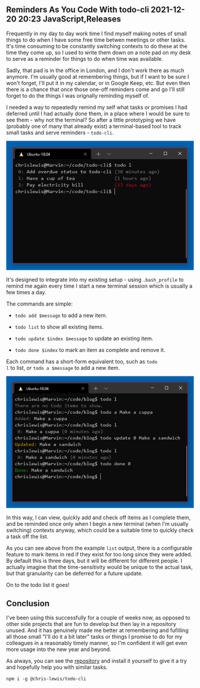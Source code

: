 Reminders As You Code With todo-cli
2021-12-20 20:23
JavaScript,Releases
---

Frequently in my day to day work time I find myself making notes of small things
to do when I have some free time betwen meetings or other tasks. It's time
consuming to be constantly switching contexts to do these at the time they come
up, so I used to write them down on a note pad on my desk to serve as a reminder
for things to do when time was available.

Sadly, that pad is in the office in London, and I don't work there as much
anymore. I'm usually good at remembering things, but if I want to be sure I
won't forget, I'll put it in my calendar, or in Google Keep, etc. But even then
there is a chance that once those one-off reminders come and go I'll still
forget to do the things I was orignally reminding myself of.

I needed a way to repeatedly remind my self what tasks or promises I had
deferred until I had actually done them, in a place where I would be sure to
see them - why not the terminal? So after a little prototyping we have
(probably one of many that already exist) a terminal-based tool to track small
tasks and serve reminders - <code>todo-cli</code>.

![](assets/media/2021/12/cli.png)

It's designed to integrate into my existing setup - using
<code>.bash_profile</code> to remind me again every time I start a new terminal
session which is usually a few times a day.

The commands are simple: 

- <code>todo add $message</code> to add a new item.

- <code>todo list</code> to show all existing items.

- <code>todo update $index $message</code> to update an existing item.

- <code>todo done $index</code> to mark an item as complete and remove it.

Each command has a short-form equivalent too, such as <code>todo l</code> to
list, or <code>todo a $message</code> to add a new item.

![](assets/media/2021/12/cli-items.png)

In this way, I can view, quickly add and check off items as I complete them,
and be reminded once only when I begin a new terminal (when I'm usually
switching) contexts anyway, which could be a suitable time to quickly check
a task off the list.

As you can see above from the example <code>list</code> output, there is a
configurable feature to mark items in red if they exist for too long since they
were added. By default this is three days, but it will be different for
different people. I actually imagine that the time-sensitivity would be unique
to the actual task, but that granularity can be deferred for a future update.

On to the todo list it goes!

## Conclusion

I've been using this successfully for a couple of weeks now, as opposed to other
side projects that are fun to develop but then lay in a repository unused. And
it has genuinely made me better at remembering and fufilling all those small
"I'll do it a bit later" tasks or things I promise to do for my colleagues in
a reasonably timely manner, so I'm confident it will get even more usage into
the new year and beyond.

As always, you can see the [repository](https://github.com/c-d-lewis/todo-cli)
and install it yourself to give it a try and hopefully help you with similar
tasks.

```text
npm i -g @chris-lewis/todo-cli
```

